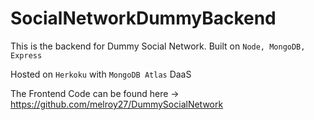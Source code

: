 # SocialNetworkDummyBackend

This is the backend for Dummy Social Network.
Built on `Node, MongoDB, Express`

Hosted on `Herkoku` with `MongoDB Atlas` DaaS

The Frontend Code can be found here -> https://github.com/melroy27/DummySocialNetwork
